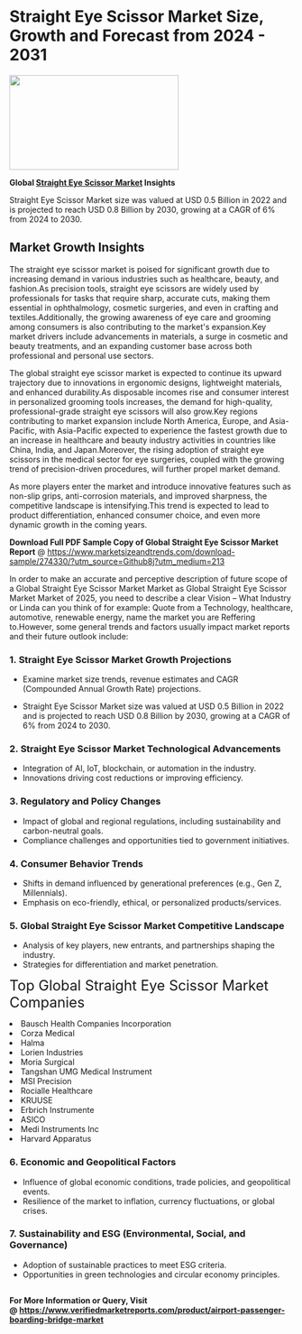 <H1>Straight Eye Scissor Market Size, Growth and Forecast from 2024 - 2031</H1><img class="aligncenter size-medium wp-image-584254" src="https://thirdeyenews.in/wp-content/uploads/2024/09/Global-Market-Research-300x168.jpeg" alt="" width="300" height="168" /><p><strong>Global&nbsp;<a href="https://www.marketsizeandtrends.com/download-sample/274330/?utm_source=Github8j?utm_medium=213">Straight Eye Scissor Market</a> Insights</strong></p><p>Straight Eye Scissor Market size was valued at USD 0.5 Billion in 2022 and is projected to reach USD 0.8 Billion by 2030, growing at a CAGR of 6% from 2024 to 2030.</p><p><h2>Market Growth Insights</h2> <p>The straight eye scissor market is poised for significant growth due to increasing demand in various industries such as healthcare, beauty, and fashion.As precision tools, straight eye scissors are widely used by professionals for tasks that require sharp, accurate cuts, making them essential in ophthalmology, cosmetic surgeries, and even in crafting and textiles.Additionally, the growing awareness of eye care and grooming among consumers is also contributing to the market's expansion.Key market drivers include advancements in materials, a surge in cosmetic and beauty treatments, and an expanding customer base across both professional and personal use sectors.</p> <p>The global straight eye scissor market is expected to continue its upward trajectory due to innovations in ergonomic designs, lightweight materials, and enhanced durability.As disposable incomes rise and consumer interest in personalized grooming tools increases, the demand for high-quality, professional-grade straight eye scissors will also grow.Key regions contributing to market expansion include North America, Europe, and Asia-Pacific, with Asia-Pacific expected to experience the fastest growth due to an increase in healthcare and beauty industry activities in countries like China, India, and Japan.Moreover, the rising adoption of straight eye scissors in the medical sector for eye surgeries, coupled with the growing trend of precision-driven procedures, will further propel market demand.<p>As more players enter the market and introduce innovative features such as non-slip grips, anti-corrosion materials, and improved sharpness, the competitive landscape is intensifying.This trend is expected to lead to product differentiation, enhanced consumer choice, and even more dynamic growth in the coming years.</p> <p><span class=""><strong>Download Full PDF Sample Copy of Global Straight Eye Scissor Market Report</strong> @ <a href="https://www.marketsizeandtrends.com/download-sample/274330/?utm_source=Github8j?utm_medium=213" target="_blank">https://www.marketsizeandtrends.com/download-sample/274330/?utm_source=Github8j?utm_medium=213</a></span></p><p>In order to make an accurate and perceptive description of future scope of a Global&nbsp;Straight Eye Scissor Market Market as Global&nbsp;Straight Eye Scissor Market Market of 2025, you need to describe a clear Vision &ndash; What Industry or Linda can you think of for example: Quote from a Technology, healthcare, automotive, renewable energy, name the market you are Reffering to.However, some general trends and factors usually impact market reports and their future outlook include:</p><h3>1.&nbsp;<strong>Straight Eye Scissor Market Growth Projections</strong></h3><ul><li>Examine market size trends, revenue estimates and CAGR (Compounded Annual Growth Rate) projections.</li><li><p>Straight Eye Scissor Market size was valued at USD 0.5 Billion in 2022 and is projected to reach USD 0.8 Billion by 2030, growing at a CAGR of 6% from 2024 to 2030.</p></li></ul><h3>2.&nbsp;<strong>Straight Eye Scissor Market Technological Advancements</strong></h3><ul><li>Integration of AI, IoT, blockchain, or automation in the industry.</li><li>Innovations driving cost reductions or improving efficiency.</li></ul><h3>3.&nbsp;<strong>Regulatory and Policy Changes</strong></h3><ul><li>Impact of global and regional regulations, including sustainability and carbon-neutral goals.</li><li>Compliance challenges and opportunities tied to government initiatives.</li></ul><h3>4.&nbsp;<strong>Consumer Behavior Trends</strong></h3><ul><li>Shifts in demand influenced by generational preferences (e.g., Gen Z, Millennials).</li><li>Emphasis on eco-friendly, ethical, or personalized products/services.</li></ul><h3>5.&nbsp;<strong>Global Straight Eye Scissor Market Competitive Landscape</strong></h3><ul><li>Analysis of key players, new entrants, and partnerships shaping the industry.</li><li>Strategies for differentiation and market penetration.</li></ul><p data-pm-slice="1 1 []"><span style="color: inherit; font-family: inherit; font-size: 25px;">Top Global Straight Eye Scissor Market Companies</span></p><div class="" data-test-id=""><p><li>Bausch Health Companies Incorporation</li><li> Corza Medical</li><li> Halma</li><li> Lorien Industries</li><li> Moria Surgical</li><li> Tangshan UMG Medical Instrument</li><li> MSI Precision</li><li> Rocialle Healthcare</li><li> KRUUSE</li><li> Erbrich Instrumente</li><li> ASICO</li><li> Medi Instruments Inc</li><li> Harvard Apparatus</li></p></div><h3>6.&nbsp;<strong>Economic and Geopolitical Factors</strong></h3><ul><li>Influence of global economic conditions, trade policies, and geopolitical events.</li><li>Resilience of the market to inflation, currency fluctuations, or global crises.</li></ul><h3>7.&nbsp;<strong>Sustainability and ESG (Environmental, Social, and Governance)</strong></h3><ul><li>Adoption of sustainable practices to meet ESG criteria.</li><li>Opportunities in green technologies and circular economy principles.</li></ul><h2><strong style="font-size: 14px;">For More Information or Query, Visit @&nbsp;</strong><a style="background-color: #ffffff; font-size: 14px;" href="https://www.marketsizeandtrends.com/report/straight-eye-scissor-market/" target="_blank">https://www.verifiedmarketreports.com/product/airport-passenger-boarding-bridge-market</a></h2>
